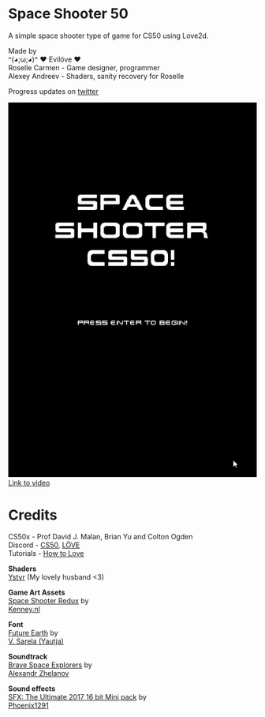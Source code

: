 # Space Shooter 50
A simple space shooter type of game for CS50 using Love2d.

Made by  
^(◕;ω;◕)^ ♥ Evilöve ♥     
Roselle Carmen - Game designer, programmer  
Alexey Andreev - Shaders, sanity recovery for Roselle  

Progress updates on [twitter](https://twitter.com/aninternetian)

![screenshot](https://github.com/aninternetian/space-shooter50/blob/master/graphics/screenshot.gif "screenshot")  
[Link to video](https://www.youtube.com/watch?v=v0H5I-TLT3g)

# Credits
CS50x - Prof David J. Malan, Brian Yu and Colton Ogden  
Discord - [CS50](https://discord.gg/cs50), [LÖVE](https://discord.gg/WE966a)  
Tutorials - [How to Love](https://sheepolution.com/learn/book/contents)

**Shaders**  
[Ystyr](https://github.com/Ystyr)
(My lovely husband <3)  

**Game Art Assets**  
[Space Shooter Redux](https://opengameart.org/content/space-shooter-redux) by  
[Kenney.nl](Kenney.nl)

**Font**  
[Future Earth](https://www.dafont.com/future-earth.font) by  
[V. Sarela (Yautja)](http://www.behance.net/vsarela)

**Soundtrack**  
[Brave Space Explorers](https://opengameart.org/content/brave-space-explorers) by  
[Alexandr Zhelanov](https://soundcloud.com/alexandr-zhelanov)

**Sound effects**  
[SFX: The Ultimate 2017 16 bit Mini pack](https://opengameart.org/content/sfx-the-ultimate-2017-16-bit-mini-pack) by  
[Phoenix1291](https://phoenix1291.itch.io/)